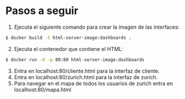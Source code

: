 # Pasos a seguir

1. Ejecuta el siguiente comando para crear la imagen de las interfaces:
```sh
$ docker build -t html-server-image:dashboards .
```

2. Ejecuta el contenedor que contiene el HTML:
```sh
$ docker run -d -p 80:80 html-server-image:dashboards
```

3. Entra en localhost:80/cliente.html para la interfaz de cliente.
4. Entra en localhost:80/zurich.html para la interfaz de zurich.
5. Para navegar en el mapa de todos los usuarios de zurich entra en localhost:80/mapa.html


